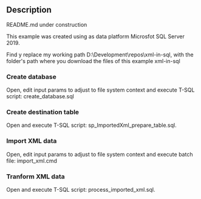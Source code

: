## Description

README.md under construction

This example was created using as data platform Microsfot SQL Server 2019.

Find y replace my working path D:\Development\repos\xml-in-sql\, with the folder's path where you download the files of this example xml-in-sql

### Create database
Open, edit input params to adjust to file system context and execute T-SQL script: create_database.sql

### Create destination table
Open and execute T-SQL script: sp_ImportedXml_prepare_table.sql. 

### Import XML data
Open, edit input params to adjust to file system context and execute batch file: import_xml.cmd

### Tranform XML data
Open and execute T-SQL script: process_imported_xml.sql.
